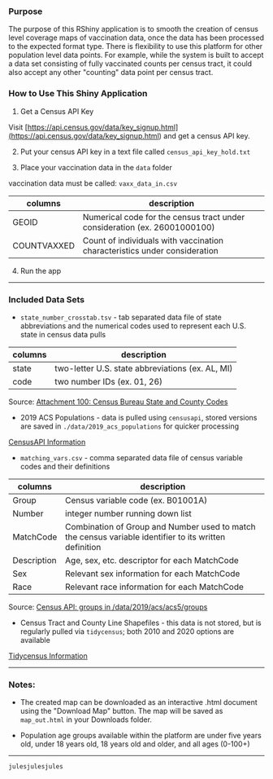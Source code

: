 ### Purpose

The purpose of this RShiny application is to smooth the creation of census level coverage maps of vaccination data, once the data has been processed to the expected format type. There is flexibility to use this platform for other population level data points. For example, while the system is built to accept a data set consisting of fully vaccinated counts per census tract, it could also accept any other "counting" data point per census tract.

### How to Use This Shiny Application

1. Get a Census API Key

Visit [https://api.census.gov/data/key_signup.html](<https://api.census.gov/data/key_signup.html>) and get a census API key.

2. Put your census API key in a text file called ```census_api_key_hold.txt```

3. Place your vaccination data in the ```data``` folder

vaccination data must be called: ```vaxx_data_in.csv```

| columns | description |
| --- | --- |
| GEOID | Numerical code for the census tract under consideration (ex. 26001000100) |
| COUNTVAXXED | Count of individuals with vaccination characteristics under consideration |

4. Run the app

---

### Included Data Sets

* ```state_number_crosstab.tsv``` - tab separated data file of state abbreviations and the numerical codes used to represent each U.S. state in census data pulls

| columns | description |
| --- | --- |
| state | two-letter U.S. state abbreviations (ex. AL, MI) |
| code | two number IDs (ex. 01, 26) |

Source: [Attachment 100: Census Bureau State and County Codes](<https://www.nlsinfo.org/content/cohorts/nlsy97/other-documentation/geocode-codebook-supplement/attachment-100-census-bureau>)

* 2019 ACS Populations - data is pulled using ```censusapi```, stored versions are saved in ```./data/2019_acs_populations``` for quicker processing

[CensusAPI Information](<https://cran.r-project.org/web/packages/censusapi/censusapi.pdf>)

* ```matching_vars.csv``` - comma separated data file of census variable codes and their definitions

| columns | description |
| --- | --- |
| Group | Census variable code (ex. B01001A) |
| Number | integer number running down list |
| MatchCode | Combination of Group and Number used to match the census variable identifier to its written definition |
| Description | Age, sex, etc. descriptor for each MatchCode |
| Sex | Relevant sex information for each MatchCode |
| Race | Relevant race information for each MatchCode |

Source: [Census API: groups in /data/2019/acs/acs5/groups](<https://api.census.gov/data/2019/acs/acs5/groups.html>)

* Census Tract and County Line Shapefiles - this data is not stored, but is regularly pulled via ```tidycensus```; both 2010 and 2020 options are available

[Tidycensus Information](<https://walker-data.com/tidycensus/>)

---

### Notes:

* The created map can be downloaded as an interactive .html document using the "Download Map" button. The map will be saved as ```map_out.html``` in your Downloads folder.

* Population age groups available within the platform are under five years old, under 18 years old, 18 years old and older, and all ages (0-100+)

---

```julesjulesjules```
